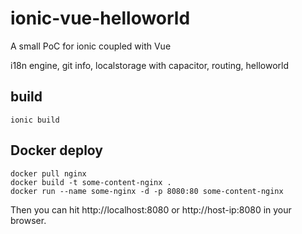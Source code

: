 # ionic-vue-helloworld

A small PoC for ionic coupled with Vue

i18n engine, git info, localstorage with capacitor, routing, helloworld

## build
```
ionic build
```

## Docker deploy
```
docker pull nginx
docker build -t some-content-nginx .
docker run --name some-nginx -d -p 8080:80 some-content-nginx
```

Then you can hit http://localhost:8080 or http://host-ip:8080 in your browser.

